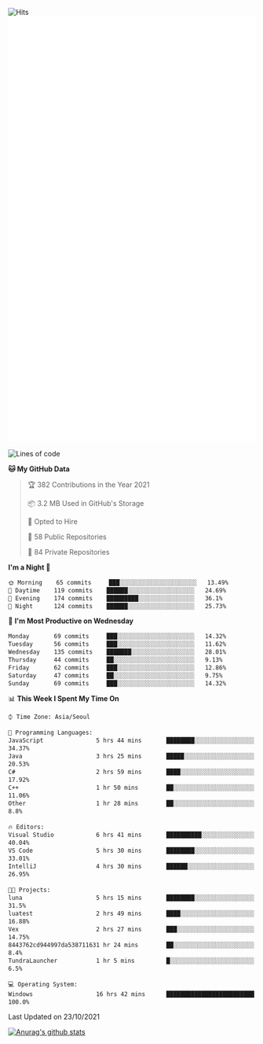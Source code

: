 ![Hits](https://hits.seeyoufarm.com/api/count/incr/badge.svg?url=https%3A%2F%2Fgithub.com%2Fkokose1234&count_bg=%2379C83D&title_bg=%23555555&icon=apple.svg&icon_color=%23E7E7E7&title=hits&edge_flat=false)
<br/>
![Metrics](https://github.com/kokose1234/kokose1234/blob/main/github-metrics.svg)

<!--START_SECTION:waka-->
![Lines of code](https://img.shields.io/badge/From%20Hello%20World%20I%27ve%20Written-11.7%20million%20lines%20of%20code-blue)

**🐱 My GitHub Data** 

> 🏆 382 Contributions in the Year 2021
 > 
> 📦 3.2 MB Used in GitHub's Storage 
 > 
> 💼 Opted to Hire
 > 
> 📜 58 Public Repositories 
 > 
> 🔑 84 Private Repositories  
 > 
**I'm a Night 🦉** 

```text
🌞 Morning    65 commits     ███░░░░░░░░░░░░░░░░░░░░░░   13.49% 
🌆 Daytime    119 commits    ██████░░░░░░░░░░░░░░░░░░░   24.69% 
🌃 Evening    174 commits    █████████░░░░░░░░░░░░░░░░   36.1% 
🌙 Night      124 commits    ██████░░░░░░░░░░░░░░░░░░░   25.73%

```
📅 **I'm Most Productive on Wednesday** 

```text
Monday       69 commits     ███░░░░░░░░░░░░░░░░░░░░░░   14.32% 
Tuesday      56 commits     ███░░░░░░░░░░░░░░░░░░░░░░   11.62% 
Wednesday    135 commits    ███████░░░░░░░░░░░░░░░░░░   28.01% 
Thursday     44 commits     ██░░░░░░░░░░░░░░░░░░░░░░░   9.13% 
Friday       62 commits     ███░░░░░░░░░░░░░░░░░░░░░░   12.86% 
Saturday     47 commits     ██░░░░░░░░░░░░░░░░░░░░░░░   9.75% 
Sunday       69 commits     ███░░░░░░░░░░░░░░░░░░░░░░   14.32%

```


📊 **This Week I Spent My Time On** 

```text
⌚︎ Time Zone: Asia/Seoul

💬 Programming Languages: 
JavaScript               5 hrs 44 mins       ████████░░░░░░░░░░░░░░░░░   34.37% 
Java                     3 hrs 25 mins       █████░░░░░░░░░░░░░░░░░░░░   20.53% 
C#                       2 hrs 59 mins       ████░░░░░░░░░░░░░░░░░░░░░   17.92% 
C++                      1 hr 50 mins        ██░░░░░░░░░░░░░░░░░░░░░░░   11.06% 
Other                    1 hr 28 mins        ██░░░░░░░░░░░░░░░░░░░░░░░   8.8%

🔥 Editors: 
Visual Studio            6 hrs 41 mins       ██████████░░░░░░░░░░░░░░░   40.04% 
VS Code                  5 hrs 30 mins       ████████░░░░░░░░░░░░░░░░░   33.01% 
IntelliJ                 4 hrs 30 mins       ██████░░░░░░░░░░░░░░░░░░░   26.95%

🐱‍💻 Projects: 
luna                     5 hrs 15 mins       ████████░░░░░░░░░░░░░░░░░   31.5% 
luatest                  2 hrs 49 mins       ████░░░░░░░░░░░░░░░░░░░░░   16.88% 
Vex                      2 hrs 27 mins       ███░░░░░░░░░░░░░░░░░░░░░░   14.75% 
8443762cd944997da538711631 hr 24 mins        ██░░░░░░░░░░░░░░░░░░░░░░░   8.4% 
TundraLauncher           1 hr 5 mins         █░░░░░░░░░░░░░░░░░░░░░░░░   6.5%

💻 Operating System: 
Windows                  16 hrs 42 mins      █████████████████████████   100.0%

```


 Last Updated on 23/10/2021
<!--END_SECTION:waka-->

[![Anurag's github stats](https://github-readme-stats.vercel.app/api?username=kokose1234&theme=dracula)](https://github.com/anuraghazra/github-readme-stats)



	
